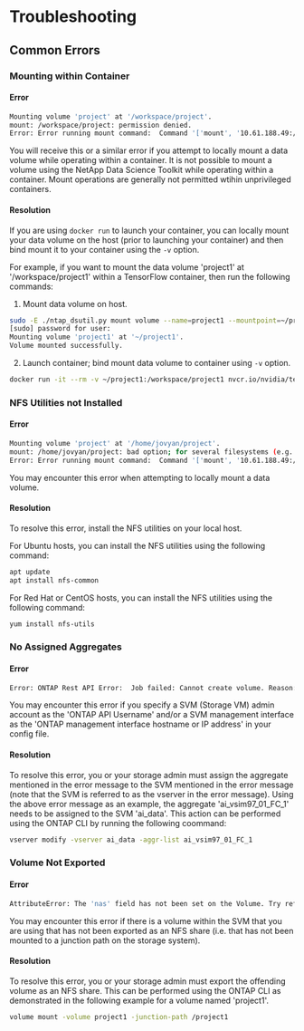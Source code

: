 # Troubleshooting

## Common Errors

### Mounting within Container

#### Error

```sh
Mounting volume 'project' at '/workspace/project'.
mount: /workspace/project: permission denied.
Error: Error running mount command:  Command '['mount', '10.61.188.49:/project', '/workspace/project']' returned non-zero exit status 32.
```

You will receive this or a similar error if you attempt to locally mount a data volume while operating within a container. It is not possible to mount a volume using the NetApp Data Science Toolkit while operating within a container. Mount operations are generally not permitted wtihin unprivileged containers.

#### Resolution

If you are using `docker run` to launch your container, you can locally mount your data volume on the host (prior to launching your container) and then bind mount it to your container using the `-v` option.

For example, if you want to mount the data volume 'project1' at '/workspace/project1' within a TensorFlow container, then run the following commands:

1. Mount data volume on host.

```sh
sudo -E ./ntap_dsutil.py mount volume --name=project1 --mountpoint=~/project1
[sudo] password for user:
Mounting volume 'project1' at '~/project1'.
Volume mounted successfully.
```

2. Launch container; bind mount data volume to container using `-v` option.

```sh
docker run -it --rm -v ~/project1:/workspace/project1 nvcr.io/nvidia/tensorflow:20.11-tf2-py3
```

### NFS Utilities not Installed

#### Error

```sh
Mounting volume 'project' at '/home/jovyan/project'.
mount: /home/jovyan/project: bad option; for several filesystems (e.g. nfs, cifs) you might need a /sbin/mount.<type> helper program.
Error: Error running mount command:  Command '['mount', '10.61.188.49:/project', '/home/jovyan/project']' returned non-zero exit status 32.
```

You may encounter this error when attempting to locally mount a data volume.

#### Resolution

To resolve this error, install the NFS utilities on your local host.

For Ubuntu hosts, you can install the NFS utilities using the following command:

```sh
apt update
apt install nfs-common
```

For Red Hat or CentOS hosts, you can install the NFS utilities using the following command:

```sh
yum install nfs-utils
```

### No Assigned Aggregates

#### Error

```sh
Error: ONTAP Rest API Error:  Job failed: Cannot create volume. Reason: aggregate ai_vsim97_01_FC_1 is not in aggr-list of Vserver ai_data.
```

You may encounter this error if you specify a SVM (Storage VM) admin account as the 'ONTAP API Username' and/or a SVM management interface as the 'ONTAP management interface hostname or IP address' in your config file.

#### Resolution

To resolve this error, you or your storage admin must assign the aggregate mentioned in the error message to the SVM mentioned in the error message (note that the SVM is referred to as the vserver in the error message). Using the above error message as an example, the aggregate 'ai_vsim97_01_FC_1' needs to be assigned to the SVM 'ai_data'. This action can be performed using the ONTAP CLI by running the following coommand:

```sh
vserver modify -vserver ai_data -aggr-list ai_vsim97_01_FC_1
```

### Volume Not Exported

#### Error

```sh
AttributeError: The 'nas' field has not been set on the Volume. Try refreshing the object by calling get().
```

You may encounter this error if there is a volume within the SVM that you are using that has not been exported as an NFS share (i.e. that has not been mounted to a junction path on the storage system). 

#### Resolution

To resolve this error, you or your storage admin must export the offending volume as an NFS share. This can be performed using the ONTAP CLI as demonstrated in the following example for a volume named 'project1'.

```sh
volume mount -volume project1 -junction-path /project1
```